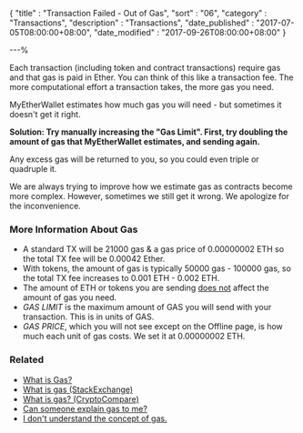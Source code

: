 {
"title"       : "Transaction Failed - Out of Gas",
"sort"        : "06",
"category"    : "Transactions",
"description" : "Transactions",
"date_published" : "2017-07-05T08:00:00+08:00",
"date_modified"  : "2017-09-26T08:00:00+08:00"
}

---%


Each transaction (including token and contract transactions) require gas and that gas is paid in Ether. You can think of this like a transaction fee. The more computational effort a transaction takes, the more gas you need.

MyEtherWallet estimates how much gas you will need - but sometimes it doesn't get it right.

**Solution: Try manually increasing the "Gas Limit". First, try doubling the amount of gas that MyEtherWallet estimates, and sending again.**

Any excess gas will be returned to you, so you could even triple or quadruple it.

We are always trying to improve how we estimate gas as contracts become more complex. However, sometimes we still get it wrong. We apologize for the inconvenience.

### More Information About Gas

*   A standard TX will be 21000 gas & a gas price of 0.00000002 ETH so the total TX fee will be 0.00042 Ether.
*   With tokens, the amount of gas is typically 50000 gas - 100000 gas, so the total TX fee increases to 0.001 ETH - 0.002 ETH.
*   The amount of ETH or tokens you are sending <span style="text-decoration: underline;">does not</span> affect the amount of gas you need.
*   <span>_GAS LIMIT_ is the maximum amount of GAS you will send with your transaction. This is in units of GAS.
*   <span>_GAS PRICE_, which you will not see except on the Offline page, is how much each unit of gas costs. We set it at 0.00000002 ETH.</span>

### Related

*   [What is Gas?](https://kb.myetherwallet.com/gas/what-is-gas-ethereum.html)
*   [What is gas (StackExchange)](https://ethereum.stackexchange.com/questions/3/what-is-gas-and-transaction-fee-in-ethereum)
*   [What is gas? (CryptoCompare)](https://www.cryptocompare.com/coins/guides/what-is-the-gas-in-ethereum/)
*   [Can someone explain gas to me?](https://www.reddit.com/r/ethereum/comments/271qdz/can_someone_explain_the_concept_of_gas_in_ethereum/)
*   [I don't understand the concept of gas.
    ](https://www.reddit.com/r/ethereum/comments/3fnpr1/can_someone_possibly_explain_the_concept_of/)
